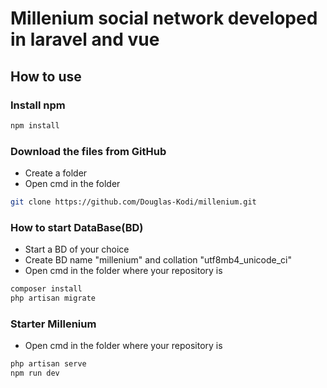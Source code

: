 # Millenium social network developed in laravel and vue

## How to use

### Install npm

```sh
npm install
```

### Download the files from GitHub

- Create a folder
- Open cmd in the folder
```sh
git clone https://github.com/Douglas-Kodi/millenium.git
```

### How to start DataBase(BD)

- Start a BD of your choice
- Create BD name "millenium" and collation "utf8mb4_unicode_ci"
- Open cmd in the folder where your repository is
```sh
composer install
php artisan migrate
```

### Starter Millenium

- Open cmd in the folder where your repository is
```sh
php artisan serve
npm run dev
```

